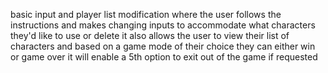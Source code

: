 basic input and player list modification where the user follows the instructions and makes changing inputs to accommodate what characters they'd like to use or delete 
it also allows the user to view their list of characters and based on a game mode of their choice they can either win or game over
it will enable a 5th option to exit out of the game if requested 
